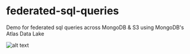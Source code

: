 # federated-sql-queries
Demo for federated sql queries across MongoDB &amp; S3 using MongoDB's Atlas Data Lake

![alt text](https://github.com/esteininger/federated-sql-queries/blob/master/architecture.jpg?raw=true)

